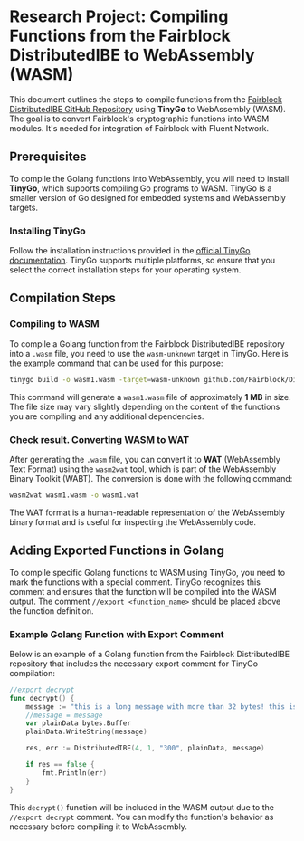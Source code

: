 # Research Project: Compiling Functions from the Fairblock DistributedIBE to WebAssembly (WASM)

This document outlines the steps to compile functions from the [Fairblock DistributedIBE GitHub Repository](https://github.com/Fairblock/DistributedIBE) using **TinyGo** to WebAssembly (WASM). The goal is to convert Fairblock's cryptographic functions into WASM modules. It's needed for integration of Fairblock with Fluent Network.

## Prerequisites

To compile the Golang functions into WebAssembly, you will need to install **TinyGo**, which supports compiling Go programs to WASM. TinyGo is a smaller version of Go designed for embedded systems and WebAssembly targets.

### Installing TinyGo
Follow the installation instructions provided in the [official TinyGo documentation](https://tinygo.org/getting-started/). TinyGo supports multiple platforms, so ensure that you select the correct installation steps for your operating system.

## Compilation Steps

### Compiling to WASM

To compile a Golang function from the Fairblock DistributedIBE repository into a `.wasm` file, you need to use the `wasm-unknown` target in TinyGo. Here is the example command that can be used for this purpose:

```bash
tinygo build -o wasm1.wasm -target=wasm-unknown github.com/Fairblock/DistributedIBE
```

This command will generate a `wasm1.wasm` file of approximately **1 MB** in size. The file size may vary slightly depending on the content of the functions you are compiling and any additional dependencies.

### Check result. Converting WASM to WAT

After generating the `.wasm` file, you can convert it to **WAT** (WebAssembly Text Format) using the `wasm2wat` tool, which is part of the WebAssembly Binary Toolkit (WABT). The conversion is done with the following command:

```bash
wasm2wat wasm1.wasm -o wasm1.wat
```

The WAT format is a human-readable representation of the WebAssembly binary format and is useful for inspecting the WebAssembly code.

## Adding Exported Functions in Golang

To compile specific Golang functions to WASM using TinyGo, you need to mark the functions with a special comment. TinyGo recognizes this comment and ensures that the function will be compiled into the WASM output. The comment `//export <function_name>` should be placed above the function definition.

### Example Golang Function with Export Comment

Below is an example of a Golang function from the Fairblock DistributedIBE repository that includes the necessary export comment for TinyGo compilation:

```go
//export decrypt
func decrypt() {
	message := "this is a long message with more than 32 bytes! this is a long message with more than 32 bytes!long message with more than 32 bytes! this is a long message with long message with more than 32 bytes! this is a long message with long message with more than 32 bytes! this is a long message with long message with more than 32 bytes! this is a long message with long message with more than 32 bytes! this is a long message with long message with more than 32 bytes! this is a long message with long message with more than 32 bytes! this is a long message with "
	//message = message
	var plainData bytes.Buffer
	plainData.WriteString(message)

	res, err := DistributedIBE(4, 1, "300", plainData, message)

	if res == false {
		fmt.Println(err)
	}
}
```

This `decrypt()` function will be included in the WASM output due to the `//export decrypt` comment. You can modify the function's behavior as necessary before compiling it to WebAssembly.
